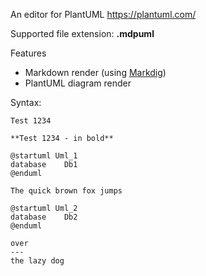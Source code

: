 An editor for PlantUML https://plantuml.com/

Supported file extension: **.mdpuml**

Features
- Markdown render (using [Markdig](https://github.com/xoofx/markdig))
- PlantUML diagram render

Syntax:
```
Test 1234

**Test 1234 - in bold**

@startuml Uml_1  
database    Db1
@enduml

The quick brown fox jumps

@startuml Uml_2
database    Db2
@enduml

over 
---
the lazy dog
```
